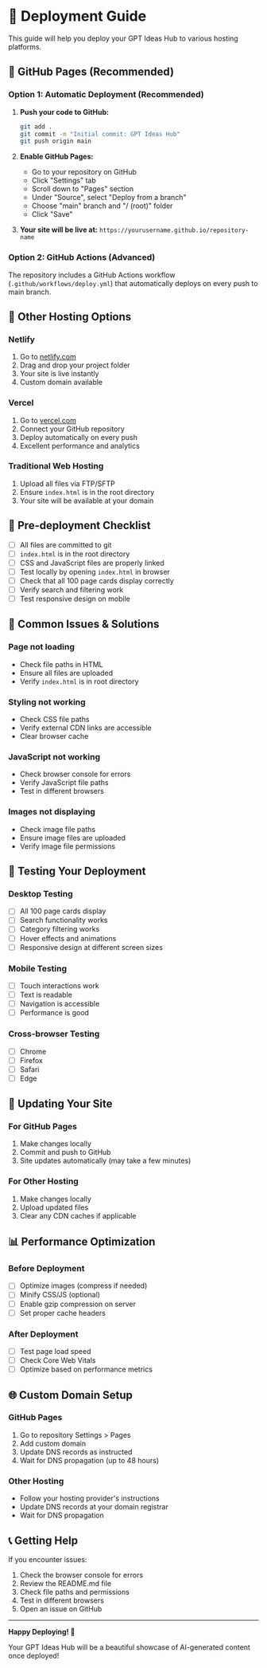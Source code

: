 # 🚀 Deployment Guide

This guide will help you deploy your GPT Ideas Hub to various hosting platforms.

## 🌟 GitHub Pages (Recommended)

### Option 1: Automatic Deployment (Recommended)

1. **Push your code to GitHub:**
   ```bash
   git add .
   git commit -m "Initial commit: GPT Ideas Hub"
   git push origin main
   ```

2. **Enable GitHub Pages:**
   - Go to your repository on GitHub
   - Click "Settings" tab
   - Scroll down to "Pages" section
   - Under "Source", select "Deploy from a branch"
   - Choose "main" branch and "/ (root)" folder
   - Click "Save"

3. **Your site will be live at:**
   `https://yourusername.github.io/repository-name`

### Option 2: GitHub Actions (Advanced)

The repository includes a GitHub Actions workflow (`.github/workflows/deploy.yml`) that automatically deploys on every push to main branch.

## 🎯 Other Hosting Options

### Netlify
1. Go to [netlify.com](https://netlify.com)
2. Drag and drop your project folder
3. Your site is live instantly
4. Custom domain available

### Vercel
1. Go to [vercel.com](https://vercel.com)
2. Connect your GitHub repository
3. Deploy automatically on every push
4. Excellent performance and analytics

### Traditional Web Hosting
1. Upload all files via FTP/SFTP
2. Ensure `index.html` is in the root directory
3. Your site will be available at your domain

## 🔧 Pre-deployment Checklist

- [ ] All files are committed to git
- [ ] `index.html` is in the root directory
- [ ] CSS and JavaScript files are properly linked
- [ ] Test locally by opening `index.html` in browser
- [ ] Check that all 100 page cards display correctly
- [ ] Verify search and filtering work
- [ ] Test responsive design on mobile

## 🚨 Common Issues & Solutions

### Page not loading
- Check file paths in HTML
- Ensure all files are uploaded
- Verify `index.html` is in root directory

### Styling not working
- Check CSS file paths
- Verify external CDN links are accessible
- Clear browser cache

### JavaScript not working
- Check browser console for errors
- Verify JavaScript file paths
- Test in different browsers

### Images not displaying
- Check image file paths
- Ensure image files are uploaded
- Verify image file permissions

## 📱 Testing Your Deployment

### Desktop Testing
- [ ] All 100 page cards display
- [ ] Search functionality works
- [ ] Category filtering works
- [ ] Hover effects and animations
- [ ] Responsive design at different screen sizes

### Mobile Testing
- [ ] Touch interactions work
- [ ] Text is readable
- [ ] Navigation is accessible
- [ ] Performance is good

### Cross-browser Testing
- [ ] Chrome
- [ ] Firefox
- [ ] Safari
- [ ] Edge

## 🔄 Updating Your Site

### For GitHub Pages
1. Make changes locally
2. Commit and push to GitHub
3. Site updates automatically (may take a few minutes)

### For Other Hosting
1. Make changes locally
2. Upload updated files
3. Clear any CDN caches if applicable

## 📊 Performance Optimization

### Before Deployment
- [ ] Optimize images (compress if needed)
- [ ] Minify CSS/JS (optional)
- [ ] Enable gzip compression on server
- [ ] Set proper cache headers

### After Deployment
- [ ] Test page load speed
- [ ] Check Core Web Vitals
- [ ] Optimize based on performance metrics

## 🌐 Custom Domain Setup

### GitHub Pages
1. Go to repository Settings > Pages
2. Add custom domain
3. Update DNS records as instructed
4. Wait for DNS propagation (up to 48 hours)

### Other Hosting
- Follow your hosting provider's instructions
- Update DNS records at your domain registrar
- Wait for DNS propagation

## 📞 Getting Help

If you encounter issues:
1. Check the browser console for errors
2. Review the README.md file
3. Check file paths and permissions
4. Test in different browsers
5. Open an issue on GitHub

---

**Happy Deploying! 🎉**

Your GPT Ideas Hub will be a beautiful showcase of AI-generated content once deployed!
